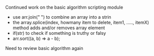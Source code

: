 Continued work on the basic algorithm scripting module
- use arr.join(" ") to combine an array into a strin
- the array.splice(index, howmany item to delete, item1, ....., itemX) method adds and/or removes array element
- if(str) to check if something is truthy or falsy
- arr.sort((a, b) => a - b);

Need to review basic algorithm again